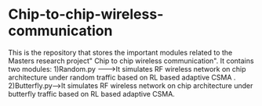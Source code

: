 # Chip-to-chip-wireless-communication
This is the repository that stores the important modules related to the Masters research project" Chip to chip wireless communication".
It contains two modules:
1)Random.py --->It simulates RF wireless network on chip architecture under random traffic based on RL based adaptive CSMA .
2)Butterfly.py-->It simulates RF wireless network on chip architecture under butterfly  traffic based on RL based adaptive CSMA.
